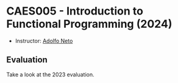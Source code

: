 # CAES005 - Introduction to Functional Programming (2024)

- Instructor: [Adolfo Neto](adolfont.github.io) 



## Evaluation

Take a look at the 2023 evaluation. 
